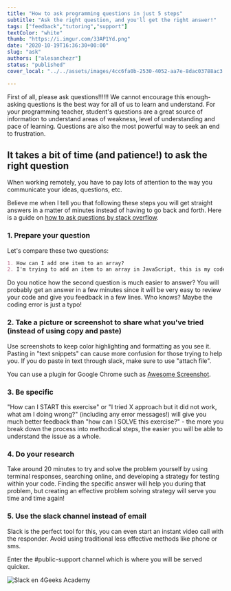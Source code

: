 ```yaml
---
title: "How to ask programming questions in just 5 steps"
subtitle: "Ask the right question, and you'll get the right answer!"
tags: ["feedback","tutoring","support"]
textColor: "white"
thumb: "https://i.imgur.com/33AP1Yd.png"
date: "2020-10-19T16:36:30+00:00"
slug: "ask"
authors: ["alesanchezr"]
status: "published"
cover_local: "../../assets/images/4cc6fa0b-2530-4052-aa7e-8dac03788ac3.png"

---
```


First of all, please ask questions!!!!!! We cannot encourage this enough- asking questions is the best way for all of us to learn and understand. For your programming teacher, student's questions are a great source of information to understand areas of weakness, level of understanding and pace of learning. Questions are also the most powerful way to seek an end to frustration.

## It takes a bit of time (and patience!) to ask the right question

When working remotely, you have to pay lots of attention to the way you communicate your ideas, questions, etc.

Believe me when I tell you that following these steps you will get straight answers in a matter of minutes instead of having to go back and forth. Here is a guide on [how to ask questions by stack overflow](https://stackoverflow.com/help/how-to-ask).

### 1. Prepare your question

Let's compare these two questions:
```md
1. How can I add one item to an array?
2. I'm trying to add an item to an array in JavaScript, this is my code but it's not working (include a screenshot), what am I doing wrong?
```
Do you notice how the second question is much easier to answer? You will probably get an answer in a few minutes since it will be very easy to review your code and give you feedback in a few lines. Who knows? Maybe the coding error is just a typo!

### 2. Take a picture or screenshot to share what you've tried (instead of using copy and paste)

Use screenshots to keep color highlighting and formatting as you see it. Pasting in "text snippets" can cause more confusion for those trying to help you. If you do paste in text through slack, make sure to use "attach file".

You can use a plugin for Google Chrome such as [Awesome Screenshot](https://www.awesomescreenshot.com/).

### 3. Be specific

"How can I START this exercise" or "I tried X approach but it did not work, what am I doing wrong?" (including any error messages!) will give you much better feedback than "how can I SOLVE this exercise?" - the more you break down the process into methodical steps, the easier you will be able to understand the issue as a whole.

### 4. Do your research

Take around 20 minutes to try and solve the problem yourself by using terminal responses, searching online, and developing a strategy for testing within your code. Finding the specific answer will help you during that problem, but creating an effective problem solving strategy will serve you time and time again!

### 5. Use the slack channel instead of email

Slack is the perfect tool for this, you can even start an instant video call with the responder. Avoid using traditional less effective methods like phone or sms.

Enter the #public-support channel which is where you will be served quicker.

![Slack en 4Geeks Academy](https://github.com/breatheco-de/content/blob/master/src/assets/images/5a432982-f8b2-42bb-89c5-3c82a8e53d10.jpeg?raw=true)
